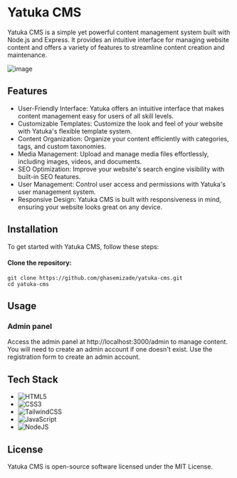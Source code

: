 # Yatuka CMS

Yatuka CMS is a simple yet powerful content management system built with Node.js and Express. It provides an intuitive interface for managing website content and offers a variety of features to streamline content creation and maintenance.

![image](https://github.com/ghasemizade/yatuka-cms/assets/92257857/0ef7364a-7ca1-41fc-aeaa-130379e47fb1)

## Features
* User-Friendly Interface: Yatuka offers an intuitive interface that makes content management easy for users of all skill levels.
* Customizable Templates: Customize the look and feel of your website with Yatuka's flexible template system.
* Content Organization: Organize your content efficiently with categories, tags, and custom taxonomies.
* Media Management: Upload and manage media files effortlessly, including images, videos, and documents.
* SEO Optimization: Improve your website's search engine visibility with built-in SEO features.
* User Management: Control user access and permissions with Yatuka's user management system.
* Responsive Design: Yatuka CMS is built with responsiveness in mind, ensuring your website looks great on any device.

## Installation
  
To get started with Yatuka CMS, follow these steps:

#### Clone the repository:
```console
git clone https://github.com/ghasemizade/yatuka-cms.git
cd yatuka-cms
```

## Usage
### Admin panel
Access the admin panel at http://localhost:3000/admin to manage content. You will need to create an admin account if one doesn't exist. Use the registration form to create an admin account.

## Tech Stack

- ![HTML5](https://img.shields.io/badge/html5-%23E34F26.svg?style=for-the-badge&logo=html5&logoColor=white)
- ![CSS3](https://img.shields.io/badge/css3-%231572B6.svg?style=for-the-badge&logo=css3&logoColor=white)
- ![TailwindCSS](https://img.shields.io/badge/tailwindcss-%2338B2AC.svg?style=for-the-badge&logo=tailwind-css&logoColor=white)
- ![JavaScript](https://img.shields.io/badge/javascript-%23323330.svg?style=for-the-badge&logo=javascript&logoColor=%23F7DF1E)
- ![NodeJS](https://img.shields.io/badge/node.js-6DA55F?style=for-the-badge&logo=node.js&logoColor=white)

## License

Yatuka CMS is open-source software licensed under the MIT License.
